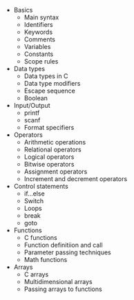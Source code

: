- Basics
  - Main syntax
  - Identifiers
  - Keywords
  - Comments
  - Variables
  - Constants
  - Scope rules
- Data types
  - Data types in C
  - Data type modifiers
  - Escape sequence
  - Boolean
- Input/Output
  - printf
  - scanf
  - Format specifiers
- Operators
  - Arithmetic operations
  - Relational operators
  - Logical operators
  - Bitwise operators
  - Assignment operators
  - Increment and decrement operators
- Control statements
  - if...else
  - Switch
  - Loops
  - break
  - goto
- Functions
  - C functions
  - Function definitiion and call
  - Parameter passing techniques
  - Math functions
- Arrays
  - C arrays
  - Multidimensional arrays
  - Passing arrays to functions
